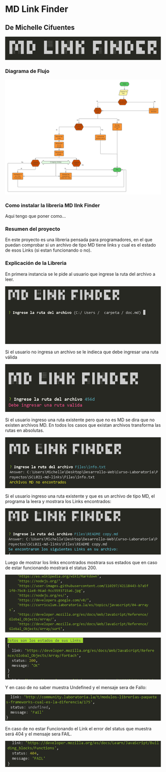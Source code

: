 # MD Link Finder

## De Michelle Cifuentes

![MD-LINK-FINDER](img/mdlinkfinder.png)

### Diagrama de Flujo

![Diagrama](img/diagrama.jpg)

### Como instalar la libreria MD lInk Finder

Aqui tengo que poner como...

### Resumen del proyecto

En este proyecto es una libreria pensada para programadores, en el que puedan comprobar si un archivo de tipo MD tiene links y cual es el estado de esos Links (si estan funcionando o no).

### Explicación de la Libreria

En primera instancia se le pide al usuario que ingrese la ruta del archivo a leer.

![Ingresar la Ruta](img/ingreselarutadelarchivo.png)

Si el usuario no ingresa un archivo se le indieca que debe ingresar una ruta válida

![Ingrese ruta Valida](img/debeingresarrutavalida.png)

Si el usuario ingreso una ruta existente pero que no es MD se dira que no existen archivos MD. En todos los casos que existan archivos transforma las rutas en absolutas.

![Archivo MD no encontrados](img/archivosMdnoencontrados.png)

Si el usuario ingreso una ruta existente y que es un archivo de tipo MD, el programa la leera y mostrara los Links encontrados:

![Se encontraron los siguientes Links](img/seencontraronlossiguienteslinksensuarchivo.png)

Luego de mostrar los links encontrados mostrara sus estados que en caso de estar funcionando mostrará el status 200.

![Links Encontrados](img/loslinks.png)

![Status](img/estadoslinkOk.png)

Y en caso de no saber muestra Undefined y el mensaje sera de Fallo:

![Undefined](img/undefinedstat.PNG)

En caso de no estar Funcionando el Link el error del status que muestra será 404 y el mensaje sera FAIL.

![Undefined](img/error404.png)
